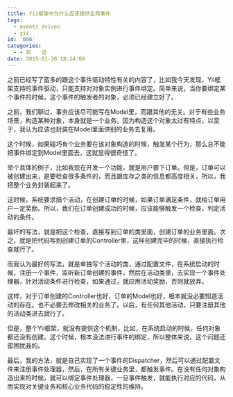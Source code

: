 ```yaml
---
title: Yii框架中为什么应该提供全局事件
tags:
  - events driven
  - yii
id: '666'
categories:
  - - 日　　记
date: 2015-01-30 18:24:09
---
```


之前已经写了蛮多的跟这个事件驱动特性有关的内容了，比如我今天发现，Yii框架支持的事件驱动，只能支持对对象实例进行事件绑定。简单来说，当你要绑定某个事件的时候，这个事件的触发者的对象，必须已经建立好了。
<!-- more -->
之前，我们聊过，事务应该尽可能写在Model里，而跟其他的无关。对于有些业务场景，构造某种对象，本身就是一个业务。因为构造这个对象太过有特点，以至于，我认为应该也封装在Model里面供别的业务去复用。

这个时候，如果碰巧有个业务要在该对象构造的时候，触发某个行为，那么总不能把事件绑定到Model里面去，这就显得很奇怪了。

举个具体的例子，比如我现在开发一个功能，就是用户要下订单。但是，订单可以被创建出来，是要检查很多条件的，而且跟库存之类的信息都高度相关，所以，我把整个业务封装起来了。

这时候，系统要求搞个活动，在创建订单的时候，如果订单满足条件，就给订单用户一定奖励。所以，我们在订单创建成功的时候，应该能够触发一个检查，判定活动的条件。

最坏的写法，就是把这个检查，直接写到订单的类里面，创建订单的业务里面。次之，就是把代码写到创建订单的Controller里，这样创建完毕的时候，直接执行检查就行了。

而我认为最好的写法，就是单独写个活动的类，通过配置文件，在系统启动的时候，注册一个事件，监听新订单创建的事件，然后在活动类里，去实现一个事件处理器，针对活动条件进行检查，如果通过，就应用活动奖励，否则就放弃。

这样，对于订单创建的Controller也好，订单的Model也好，根本就没必要知道活动的存在。也不必要去修改相关的业务了。以后，有任何其他活动，只要注册其他的活动类进去就行了。

但是，整个Yii框架，就没有提供这个机制，比如，在系统启动的时候，任何对象都还没有创建，这个时候，根本没法进行事件的绑定，所以整体来说，这个问题还蛮困扰我的。

最后，我的方法，就是自己实现了一个事件的Dispatcher，然后可以通过配置文件来注册事件处理器，然后，在所有关键业务里，都触发事件。在没有任何对象构造出来的时候，就可以绑定事件处理器，一旦事件触发，就能执行对应的代码，从而实现对关键业务和核心业务代码的稳定性的维持。